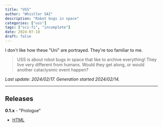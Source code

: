 ```yaml
---
title: "USS"
author: "Whistler SAI"
description: "Robot bugs in space"
categories: ["uss"]
tags: ["sci-fi", "incomplete"]
date: 2024-07-18
draft: false
---
```


I don't like how these "Uni" are portrayed. They're too familiar to me.

> USS is about robot bugs in space that like to archive everything! They live very different from humans. Would they get along, or would another cataclysmic event happen?

*Last update: 2024/02/17. Generation started 2024/02/14.*

---

## Releases

**0.1.x** - "Prologue"
- [HTML](/catalog/txt/USS_v0.1.x.html)
